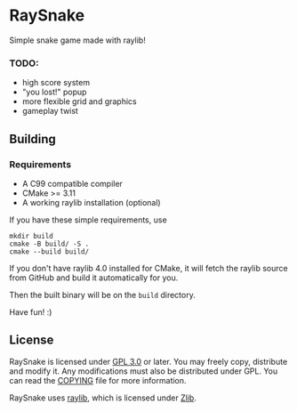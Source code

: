 # RaySnake

Simple snake game made with raylib!

### TODO:
- high score system
- "you lost!" popup
- more flexible grid and graphics
- gameplay twist

## Building
### Requirements
- A C99 compatible compiler
- CMake >= 3.11
- A working raylib installation (optional)

If you have these simple requirements, use

```
mkdir build
cmake -B build/ -S .
cmake --build build/
```

If you don't have raylib 4.0 installed for CMake, it will fetch the raylib source from GitHub and build it automatically for you.

Then the built binary will be on the `build` directory.

Have fun! :)

## License
RaySnake is licensed under [GPL 3.0](https://www.gnu.org/licenses/gpl-3.0.html) or later. You may freely copy, distribute and modify it. Any modifications must also be distributed under GPL. You can read the [COPYING](/COPYING) file for more information.

RaySnake uses [raylib](https://github.com/raysan5/raylib), which is licensed under [Zlib](https://github.com/raysan5/raylib/blob/master/LICENSE).